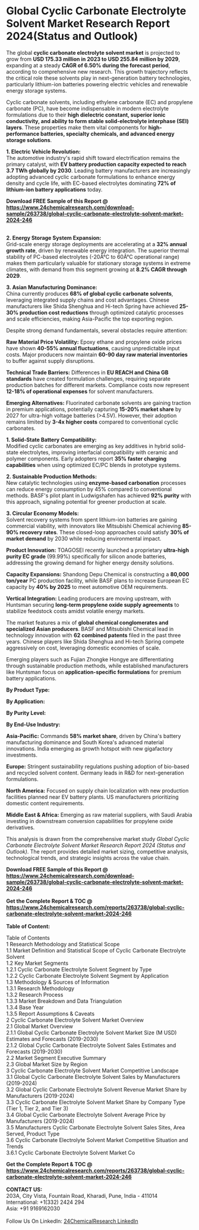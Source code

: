 <h1>Global Cyclic Carbonate Electrolyte Solvent Market Research Report 2024(Status and Outlook)</h1><p>The global <strong>cyclic carbonate electrolyte solvent market</strong> is projected to grow from <strong>USD 175.33 million in 2023 to USD 255.84 million by 2029</strong>, expanding at a steady <strong>CAGR of 6.50% during the forecast period</strong>, according to comprehensive new research. This growth trajectory reflects the critical role these solvents play in next-generation battery technologies, particularly lithium-ion batteries powering electric vehicles and renewable energy storage systems.</p><p>Cyclic carbonate solvents, including ethylene carbonate (EC) and propylene carbonate (PC), have become indispensable in modern electrolyte formulations due to their <strong>high dielectric constant, superior ionic conductivity, and ability to form stable solid-electrolyte interphase (SEI) layers</strong>. These properties make them vital components for <strong>high-performance batteries, specialty chemicals, and advanced energy storage solutions</strong>.</p><p><strong>1. Electric Vehicle Revolution:</strong><br>
The automotive industry's rapid shift toward electrification remains the primary catalyst, with <strong>EV battery production capacity expected to reach 3.7 TWh globally by 2030</strong>. Leading battery manufacturers are increasingly adopting advanced cyclic carbonate formulations to enhance energy density and cycle life, with EC-based electrolytes dominating <strong>72% of lithium-ion battery applications</strong> today.</p><div><b>Download FREE Sample of this Report @ 
            <a href="https://www.24chemicalresearch.com/download-sample/263738/global-cyclic-carbonate-electrolyte-solvent-market-2024-246">
            https://www.24chemicalresearch.com/download-sample/263738/global-cyclic-carbonate-electrolyte-solvent-market-2024-246</a></b></div><br><p><strong>2. Energy Storage System Expansion:</strong><br>
Grid-scale energy storage deployments are accelerating at a <strong>32% annual growth rate</strong>, driven by renewable energy integration. The superior thermal stability of PC-based electrolytes (-20Â°C to 60Â°C operational range) makes them particularly valuable for stationary storage systems in extreme climates, with demand from this segment growing at <strong>8.2% CAGR through 2029</strong>.</p><p><strong>3. Asian Manufacturing Dominance:</strong><br>
China currently produces <strong>68% of global cyclic carbonate solvents</strong>, leveraging integrated supply chains and cost advantages. Chinese manufacturers like Shida Shenghua and Hi-tech Spring have achieved <strong>25-30% production cost reductions</strong> through optimized catalytic processes and scale efficiencies, making Asia-Pacific the top exporting region.</p><p>Despite strong demand fundamentals, several obstacles require attention:</p><p><strong>Raw Material Price Volatility:</strong> Epoxy ethane and propylene oxide prices have shown <strong>40-55% annual fluctuations</strong>, causing unpredictable input costs. Major producers now maintain <strong>60-90 day raw material inventories</strong> to buffer against supply disruptions.</p><p><strong>Technical Trade Barriers:</strong> Differences in <strong>EU REACH and China GB standards</strong> have created formulation challenges, requiring separate production batches for different markets. Compliance costs now represent <strong>12-18% of operational expenses</strong> for solvent manufacturers.</p><p><strong>Emerging Alternatives:</strong> Fluorinated carbonate solvents are gaining traction in premium applications, potentially capturing <strong>15-20% market share</strong> by 2027 for ultra-high voltage batteries (&gt;4.5V). However, their adoption remains limited by <strong>3-4x higher costs</strong> compared to conventional cyclic carbonates.</p><p><strong>1. Solid-State Battery Compatibility:</strong><br>
Modified cyclic carbonates are emerging as key additives in hybrid solid-state electrolytes, improving interfacial compatibility with ceramic and polymer components. Early adopters report <strong>35% faster charging capabilities</strong> when using optimized EC/PC blends in prototype systems.</p><p><strong>2. Sustainable Production Methods:</strong><br>
New catalytic technologies using <strong>enzyme-based carbonation</strong> processes can reduce energy consumption by 45% compared to conventional methods. BASF's pilot plant in Ludwigshafen has achieved <strong>92% purity</strong> with this approach, signaling potential for greener production at scale.</p><p><strong>3. Circular Economy Models:</strong><br>
Solvent recovery systems from spent lithium-ion batteries are gaining commercial viability, with innovators like Mitsubishi Chemical achieving <strong>85-90% recovery rates</strong>. These closed-loop approaches could satisfy <strong>30% of market demand</strong> by 2030 while reducing environmental impact.</p><p><strong>Product Innovation:</strong> TOAGOSEI recently launched a proprietary <strong>ultra-high purity EC grade</strong> (99.99%) specifically for silicon anode batteries, addressing the growing demand for higher energy density solutions.</p><p><strong>Capacity Expansions:</strong> Shandong Depu Chemical is constructing a <strong>80,000 ton/year</strong> PC production facility, while BASF plans to increase European EC capacity by <strong>40% by 2025</strong> to meet automotive OEM requirements.</p><p><strong>Vertical Integration:</strong> Leading producers are moving upstream, with Huntsman securing <strong>long-term propylene oxide supply agreements</strong> to stabilize feedstock costs amidst volatile energy markets.</p><p>The market features a mix of <strong>global chemical conglomerates and specialized Asian producers</strong>. BASF and Mitsubishi Chemical lead in technology innovation with <strong>62 combined patents</strong> filed in the past three years. Chinese players like Shida Shenghua and Hi-tech Spring compete aggressively on cost, leveraging domestic economies of scale.</p><p>Emerging players such as Fujian Zhongke Hongye are differentiating through sustainable production methods, while established manufacturers like Huntsman focus on <strong>application-specific formulations</strong> for premium battery applications.</p><p><strong>By Product Type:</strong></p><p><strong>By Application:</strong></p><p><strong>By Purity Level:</strong></p><p><strong>By End-Use Industry:</strong></p><p><strong>Asia-Pacific:</strong> Commands <strong>58% market share</strong>, driven by China's battery manufacturing dominance and South Korea's advanced material innovations. India emerging as growth hotspot with new gigafactory investments.</p><p><strong>Europe:</strong> Stringent sustainability regulations pushing adoption of bio-based and recycled solvent content. Germany leads in R&amp;D for next-generation formulations.</p><p><strong>North America:</strong> Focused on supply chain localization with new production facilities planned near EV battery plants. US manufacturers prioritizing domestic content requirements.</p><p><strong>Middle East &amp; Africa:</strong> Emerging as raw material suppliers, with Saudi Arabia investing in downstream conversion capabilities for propylene oxide derivatives.</p><p>This analysis is drawn from the comprehensive market study <em>Global Cyclic Carbonate Electrolyte Solvent Market Research Report 2024 (Status and Outlook)</em>. The report provides detailed market sizing, competitive analysis, technological trends, and strategic insights across the value chain.</p><div><b>Download FREE Sample of this Report @ 
            <a href="https://www.24chemicalresearch.com/download-sample/263738/global-cyclic-carbonate-electrolyte-solvent-market-2024-246">
            https://www.24chemicalresearch.com/download-sample/263738/global-cyclic-carbonate-electrolyte-solvent-market-2024-246</a></b></div><br><div><b>Get the Complete Report & TOC @ 
            <a href="https://www.24chemicalresearch.com/reports/263738/global-cyclic-carbonate-electrolyte-solvent-market-2024-246">
            https://www.24chemicalresearch.com/reports/263738/global-cyclic-carbonate-electrolyte-solvent-market-2024-246</a></b></div><br>
            <b>Table of Content:</b><p>Table of Contents<br />
1 Research Methodology and Statistical Scope<br />
1.1 Market Definition and Statistical Scope of Cyclic Carbonate Electrolyte Solvent<br />
1.2 Key Market Segments<br />
1.2.1 Cyclic Carbonate Electrolyte Solvent Segment by Type<br />
1.2.2 Cyclic Carbonate Electrolyte Solvent Segment by Application<br />
1.3 Methodology & Sources of Information<br />
1.3.1 Research Methodology<br />
1.3.2 Research Process<br />
1.3.3 Market Breakdown and Data Triangulation<br />
1.3.4 Base Year<br />
1.3.5 Report Assumptions & Caveats<br />
2 Cyclic Carbonate Electrolyte Solvent Market Overview<br />
2.1 Global Market Overview<br />
2.1.1 Global Cyclic Carbonate Electrolyte Solvent Market Size (M USD) Estimates and Forecasts (2019-2030)<br />
2.1.2 Global Cyclic Carbonate Electrolyte Solvent Sales Estimates and Forecasts (2019-2030)<br />
2.2 Market Segment Executive Summary<br />
2.3 Global Market Size by Region<br />
3 Cyclic Carbonate Electrolyte Solvent Market Competitive Landscape<br />
3.1 Global Cyclic Carbonate Electrolyte Solvent Sales by Manufacturers (2019-2024)<br />
3.2 Global Cyclic Carbonate Electrolyte Solvent Revenue Market Share by Manufacturers (2019-2024)<br />
3.3 Cyclic Carbonate Electrolyte Solvent Market Share by Company Type (Tier 1, Tier 2, and Tier 3)<br />
3.4 Global Cyclic Carbonate Electrolyte Solvent Average Price by Manufacturers (2019-2024)<br />
3.5 Manufacturers Cyclic Carbonate Electrolyte Solvent Sales Sites, Area Served, Product Type<br />
3.6 Cyclic Carbonate Electrolyte Solvent Market Competitive Situation and Trends<br />
3.6.1 Cyclic Carbonate Electrolyte Solvent Market Co</p><div><b>Get the Complete Report & TOC @ 
            <a href="https://www.24chemicalresearch.com/reports/263738/global-cyclic-carbonate-electrolyte-solvent-market-2024-246">
            https://www.24chemicalresearch.com/reports/263738/global-cyclic-carbonate-electrolyte-solvent-market-2024-246</a></b></div><br><b>CONTACT US:</b><br>
            203A, City Vista, Fountain Road, Kharadi, Pune, India - 411014<br>
            International: +1(332) 2424 294<br>
            Asia: +91 9169162030 <br><br>
            Follow Us On LinkedIn: <a href="https://www.linkedin.com/company/24chemicalresearch/">24ChemicalResearch LinkedIn</a>